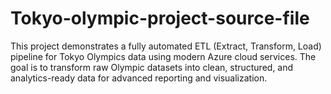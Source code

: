 # Tokyo-olympic-project-source-file 
This project demonstrates a fully automated ETL (Extract, Transform, Load) pipeline for Tokyo Olympics data using modern Azure cloud services. The goal is to transform raw Olympic datasets into clean, structured, and analytics-ready data for advanced reporting and visualization.
